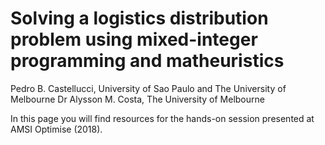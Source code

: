 # Solving a logistics distribution problem using mixed-integer programming and matheuristics

Pedro B. Castellucci, University of Sao Paulo and The University of Melbourne
Dr Alysson M. Costa, The University of Melbourne


In this page you will find resources for the hands-on session presented at AMSI Optimise (2018).
